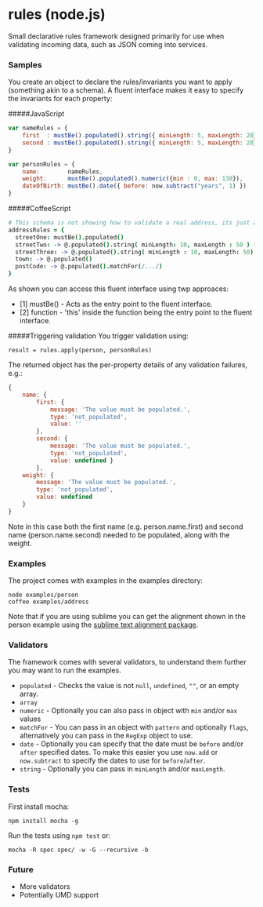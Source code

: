 rules (node.js)
==========
Small declarative rules framework designed primarily for use when validating incoming data, such as JSON coming into services.

### Samples
You create an object to declare the rules/invariants you want to apply (something akin to a schema). A fluent interface makes it easy to specify the invariants for each property:

#####JavaScript
```js
var nameRules = {
    first  : mustBe().populated().string({ minLength: 5, maxLength: 20}),
    second : mustBe().populated().string({ minLength: 5, maxLength: 20}),
}

var personRules = {
    name:        nameRules,
    weight:      mustBe().populated().numeric({min : 0, max: 130}),
    dateOfBirth: mustBe().date({ before: now.subtract("years", 1) })
}
````
#####CoffeeScript
```coffeescript
# This schema is not showing how to validate a real address, its just an example that makes it easy to test the framework
addressRules = {
  streetOne: mustBe().populated()
  streetTwo: -> @.populated().string( minLength: 10, maxLength : 50 ) [2]
  streetThree: -> @.populated().string( minLength : 10, maxLength: 50) 
  town: -> @.populated()
  postCode: -> @.populated().matchFor(/.../)
}
```
As shown you can access this fluent interface using twp approaces:

* [1] mustBe() - Acts as the entry point to the fluent interface.
* [2] function - 'this' inside the function being the entry point to the fluent interface.

#####Triggering validation
You trigger validation using:

    result = rules.apply(person, personRules)

The returned object has the per-property details of any validation failures, e.g.:
```js
{ 
    name: { 
        first: { 
            message: 'The value must be populated.',
            type: 'not_populated',
            value: '' 
        },
        second: { 
            message: 'The value must be populated.',
            type: 'not_populated',
            value: undefined } 
        },
    weight: { 
        message: 'The value must be populated.',
        type: 'not_populated',
        value: undefined 
    } 
}
```
Note in this case both the first name (e.g. person.name.first) and second name (person.name.second) needed to be populated, along with the weight.

### Examples
The project comes with examples in the examples directory:

    node examples/person
    coffee examples/address

Note that if you are using sublime you can get the alignment shown in the person example using the [sublime text alignment package](http://wbond.net/sublime_packages/alignment).

### Validators
The framework comes with several validators, to understand them further you may want to run the examples.

* ```populated``` - Checks the value is not ```null```, ```undefined```, ```""```, or an empty array.
* ```array```
* ```numeric``` - Optionally you can also pass in object with ```min``` and/or ```max``` values
* ```matchFor``` - You can pass in an object with ```pattern``` and optionally ```flags```, alternatively you can pass in the ```RegExp``` object to use.
* ```date``` - Optionally you can specify that the date must be ```before``` and/or ```after``` specified dates. To make this easier you use ```now.add``` or ```now.subtract``` to specify the dates to use for ```before```/```after```.
* ```string``` - Optionally you can pass in ```minLength``` and/or ```maxLength```.

### Tests
First install mocha: 

    npm install mocha -g

Run the tests using ```npm test``` or:

    mocha -R spec spec/ -w -G --recursive -b

### Future
* More validators
* Potentially UMD support